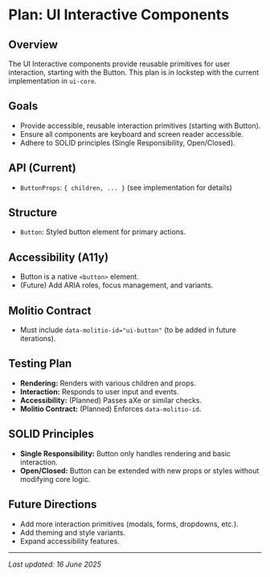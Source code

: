 # Plan: UI Interactive Components

## Overview
The UI Interactive components provide reusable primitives for user interaction, starting with the Button. This plan is in lockstep with the current implementation in `ui-core`.

## Goals
- Provide accessible, reusable interaction primitives (starting with Button).
- Ensure all components are keyboard and screen reader accessible.
- Adhere to SOLID principles (Single Responsibility, Open/Closed).

## API (Current)
- `ButtonProps`: `{ children, ... }` (see implementation for details)

## Structure
- `Button`: Styled button element for primary actions.

## Accessibility (A11y)
- Button is a native `<button>` element.
- (Future) Add ARIA roles, focus management, and variants.

## Molitio Contract
- Must include `data-molitio-id="ui-button"` (to be added in future iterations).

## Testing Plan
- **Rendering:** Renders with various children and props.
- **Interaction:** Responds to user input and events.
- **Accessibility:** (Planned) Passes aXe or similar checks.
- **Molitio Contract:** (Planned) Enforces `data-molitio-id`.

## SOLID Principles
- **Single Responsibility:** Button only handles rendering and basic interaction.
- **Open/Closed:** Button can be extended with new props or styles without modifying core logic.

## Future Directions
- Add more interaction primitives (modals, forms, dropdowns, etc.).
- Add theming and style variants.
- Expand accessibility features.

---

_Last updated: 16 June 2025_
